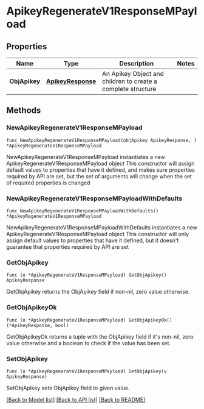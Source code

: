 # ApikeyRegenerateV1ResponseMPayload

## Properties

Name | Type | Description | Notes
------------ | ------------- | ------------- | -------------
**ObjApikey** | [**ApikeyResponse**](ApikeyResponse.md) | An Apikey Object and children to create a complete structure | 

## Methods

### NewApikeyRegenerateV1ResponseMPayload

`func NewApikeyRegenerateV1ResponseMPayload(objApikey ApikeyResponse, ) *ApikeyRegenerateV1ResponseMPayload`

NewApikeyRegenerateV1ResponseMPayload instantiates a new ApikeyRegenerateV1ResponseMPayload object
This constructor will assign default values to properties that have it defined,
and makes sure properties required by API are set, but the set of arguments
will change when the set of required properties is changed

### NewApikeyRegenerateV1ResponseMPayloadWithDefaults

`func NewApikeyRegenerateV1ResponseMPayloadWithDefaults() *ApikeyRegenerateV1ResponseMPayload`

NewApikeyRegenerateV1ResponseMPayloadWithDefaults instantiates a new ApikeyRegenerateV1ResponseMPayload object
This constructor will only assign default values to properties that have it defined,
but it doesn't guarantee that properties required by API are set

### GetObjApikey

`func (o *ApikeyRegenerateV1ResponseMPayload) GetObjApikey() ApikeyResponse`

GetObjApikey returns the ObjApikey field if non-nil, zero value otherwise.

### GetObjApikeyOk

`func (o *ApikeyRegenerateV1ResponseMPayload) GetObjApikeyOk() (*ApikeyResponse, bool)`

GetObjApikeyOk returns a tuple with the ObjApikey field if it's non-nil, zero value otherwise
and a boolean to check if the value has been set.

### SetObjApikey

`func (o *ApikeyRegenerateV1ResponseMPayload) SetObjApikey(v ApikeyResponse)`

SetObjApikey sets ObjApikey field to given value.



[[Back to Model list]](../README.md#documentation-for-models) [[Back to API list]](../README.md#documentation-for-api-endpoints) [[Back to README]](../README.md)


